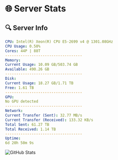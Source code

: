 # 🌐 Server Stats
## 🔍 Server Info
```yaml
CPU: Intel(R) Xeon(R) CPU E5-2699 v4 @ 1301.08GHz
CPU Usage: 0.50%
Cores: 44P | 88T
-----------------------------------
Memory:
Current Usage: 10.09 GB/503.74 GB
Available: 490.26 GB
-----------------------------------
Disk:
Current Usage: 18.27 GB/1.71 TB
Free: 1.61 TB
-----------------------------------
GPU:
No GPU detected
-----------------------------------
Network:
Current Transfer (Sent): 32.77 MB/s
Current Transfer (Received): 133.32 KB/s
Total Sent: 61.27 TB
Total Received: 1.14 TB
-----------------------------------
Uptime:
6d 20h 50m 9s
```
![GitHub Stats](https://img.shields.io/badge/Updated-2025-02-14_19:33:27-blue)